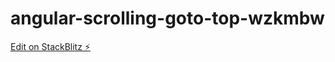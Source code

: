 # angular-scrolling-goto-top-wzkmbw

[Edit on StackBlitz ⚡️](https://stackblitz.com/edit/angular-scrolling-goto-top-wzkmbw)